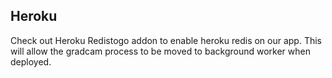 ## Heroku

Check out Heroku Redistogo addon to enable heroku redis on our app. This will allow the gradcam process to be moved to background worker when deployed.